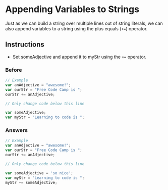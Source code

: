 # Appending Variables to Strings

Just as we can build a string over multiple lines out of string
literals, we can also append variables to a string using the plus
equals (`+=`) operator.

## Instructions
 - Set someAdjective and append it to myStr using the `+=` operator.

### Before

```javascript
// Example
var anAdjective = "awesome!";
var ourStr = "Free Code Camp is ";
ourStr += anAdjective;

// Only change code below this line

var someAdjective;
var myStr = "Learning to code is ";
```

### Answers

```javascript
// Example
var anAdjective = "awesome!";
var ourStr = "Free Code Camp is ";
ourStr += anAdjective;

// Only change code below this line

var someAdjective = 'so nice';
var myStr = "Learning to code is ";
myStr += someAdjective;
